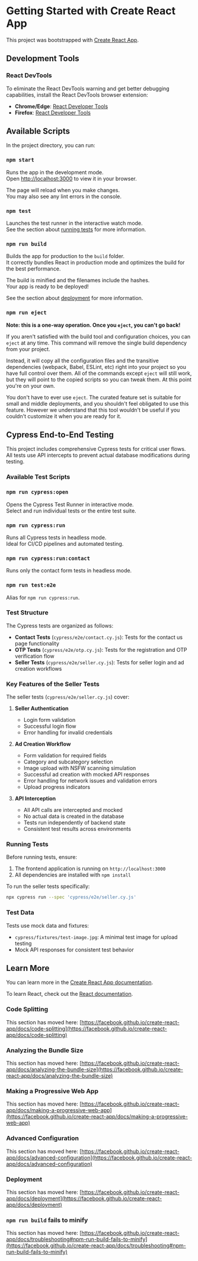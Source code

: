 # Getting Started with Create React App

This project was bootstrapped with [Create React App](https://github.com/facebook/create-react-app).

## Development Tools

### React DevTools

To eliminate the React DevTools warning and get better debugging capabilities, install the React DevTools browser extension:

- **Chrome/Edge**: [React Developer Tools](https://chrome.google.com/webstore/detail/react-developer-tools/fmkadmapgofadopljbjfkapdkoienihi)
- **Firefox**: [React Developer Tools](https://addons.mozilla.org/en-US/firefox/addon/react-devtools/)

## Available Scripts

In the project directory, you can run:

### `npm start`

Runs the app in the development mode.\
Open [http://localhost:3000](http://localhost:3000) to view it in your browser.

The page will reload when you make changes.\
You may also see any lint errors in the console.

### `npm test`

Launches the test runner in the interactive watch mode.\
See the section about [running tests](https://facebook.github.io/create-react-app/docs/running-tests) for more information.

### `npm run build`

Builds the app for production to the `build` folder.\
It correctly bundles React in production mode and optimizes the build for the best performance.

The build is minified and the filenames include the hashes.\
Your app is ready to be deployed!

See the section about [deployment](https://facebook.github.io/create-react-app/docs/deployment) for more information.

### `npm run eject`

**Note: this is a one-way operation. Once you `eject`, you can't go back!**

If you aren't satisfied with the build tool and configuration choices, you can `eject` at any time. This command will remove the single build dependency from your project.

Instead, it will copy all the configuration files and the transitive dependencies (webpack, Babel, ESLint, etc) right into your project so you have full control over them. All of the commands except `eject` will still work, but they will point to the copied scripts so you can tweak them. At this point you're on your own.

You don't have to ever use `eject`. The curated feature set is suitable for small and middle deployments, and you shouldn't feel obligated to use this feature. However we understand that this tool wouldn't be useful if you couldn't customize it when you are ready for it.

## Cypress End-to-End Testing

This project includes comprehensive Cypress tests for critical user flows. All tests use API intercepts to prevent actual database modifications during testing.

### Available Test Scripts

### `npm run cypress:open`

Opens the Cypress Test Runner in interactive mode.\
Select and run individual tests or the entire test suite.

### `npm run cypress:run`

Runs all Cypress tests in headless mode.\
Ideal for CI/CD pipelines and automated testing.

### `npm run cypress:run:contact`

Runs only the contact form tests in headless mode.

### `npm run test:e2e`

Alias for `npm run cypress:run`.

### Test Structure

The Cypress tests are organized as follows:

- **Contact Tests** (`cypress/e2e/contact.cy.js`): Tests for the contact us page functionality
- **OTP Tests** (`cypress/e2e/otp.cy.js`): Tests for the registration and OTP verification flow
- **Seller Tests** (`cypress/e2e/seller.cy.js`): Tests for seller login and ad creation workflows

### Key Features of the Seller Tests

The seller tests (`cypress/e2e/seller.cy.js`) cover:

1. **Seller Authentication**

   - Login form validation
   - Successful login flow
   - Error handling for invalid credentials

2. **Ad Creation Workflow**

   - Form validation for required fields
   - Category and subcategory selection
   - Image upload with NSFW scanning simulation
   - Successful ad creation with mocked API responses
   - Error handling for network issues and validation errors
   - Upload progress indicators

3. **API Interception**
   - All API calls are intercepted and mocked
   - No actual data is created in the database
   - Tests run independently of backend state
   - Consistent test results across environments

### Running Tests

Before running tests, ensure:

1. The frontend application is running on `http://localhost:3000`
2. All dependencies are installed with `npm install`

To run the seller tests specifically:

```bash
npx cypress run --spec 'cypress/e2e/seller.cy.js'
```

### Test Data

Tests use mock data and fixtures:

- `cypress/fixtures/test-image.jpg`: A minimal test image for upload testing
- Mock API responses for consistent test behavior

## Learn More

You can learn more in the [Create React App documentation](https://facebook.github.io/create-react-app/docs/getting-started).

To learn React, check out the [React documentation](https://reactjs.org/).

### Code Splitting

This section has moved here: [https://facebook.github.io/create-react-app/docs/code-splitting](https://facebook.github.io/create-react-app/docs/code-splitting)

### Analyzing the Bundle Size

This section has moved here: [https://facebook.github.io/create-react-app/docs/analyzing-the-bundle-size](https://facebook.github.io/create-react-app/docs/analyzing-the-bundle-size)

### Making a Progressive Web App

This section has moved here: [https://facebook.github.io/create-react-app/docs/making-a-progressive-web-app](https://facebook.github.io/create-react-app/docs/making-a-progressive-web-app)

### Advanced Configuration

This section has moved here: [https://facebook.github.io/create-react-app/docs/advanced-configuration](https://facebook.github.io/create-react-app/docs/advanced-configuration)

### Deployment

This section has moved here: [https://facebook.github.io/create-react-app/docs/deployment](https://facebook.github.io/create-react-app/docs/deployment)

### `npm run build` fails to minify

This section has moved here: [https://facebook.github.io/create-react-app/docs/troubleshooting#npm-run-build-fails-to-minify](https://facebook.github.io/create-react-app/docs/troubleshooting#npm-run-build-fails-to-minify)
